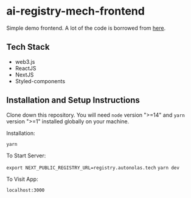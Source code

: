 # ai-registry-mech-frontend

Simple demo frontend. A lot of the code is borrowed from [here](https://github.com/valory-xyz/autonolas-member-frontend).

## Tech Stack
- web3.js
- ReactJS
- NextJS
- Styled-components

## Installation and Setup Instructions

Clone down this repository. You will need `node` version ">=14" and `yarn` version ">=1" installed globally on your machine.

Installation:

`yarn`

To Start Server:

`export NEXT_PUBLIC_REGISTRY_URL=registry.autonolas.tech`
`yarn dev`

To Visit App:

`localhost:3000`
